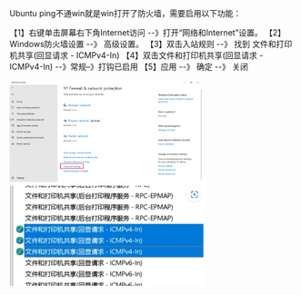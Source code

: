 Ubuntu ping不通win就是win打开了防火墙，需要启用以下功能：

【1】右键单击屏幕右下角Internet访问 --》打开“网络和Internet”设置。
【2】Windows防火墙设置 --》 高级设置。
【3】双击入站规则 --》 找到  文件和打印机共享(回显请求 - ICMPv4-In)
【4】双击文件和打印机共享(回显请求 - ICMPv4-In) --》常规–》打钩已启用
【5】应用 --》 确定 --》 关闭



<img src="./assets/image-20230613185729326.png" alt="image-20230613185729326" style="zoom: 33%;" />

<img src="./assets/image-20230613185655560.png" alt="image-20230613185655560" style="zoom:50%;" />